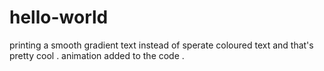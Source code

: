 # hello-world
printing a smooth gradient text instead of sperate coloured text and that's pretty cool . animation added to the code .
